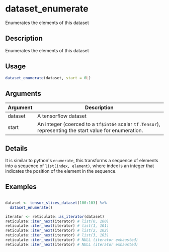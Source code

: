 # dataset_enumerate


Enumerates the elements of this dataset




## Description

Enumerates the elements of this dataset





## Usage
```r
dataset_enumerate(dataset, start = 0L)
```




## Arguments


Argument      |Description
------------- |----------------
dataset | A tensorflow dataset
start | An integer (coerced to a ``tf$int64`` scalar ``tf.Tensor``), representing the start value for enumeration.




## Details

It is similar to python's ``enumerate``, this transforms a sequence of
elements into a sequence of ``list(index, element)``, where index is an integer
that indicates the position of the element in the sequence.






## Examples

```r

dataset <- tensor_slices_dataset(100:103) %>%
  dataset_enumerate()

iterator <- reticulate::as_iterator(dataset)
reticulate::iter_next(iterator) # list(0, 100)
reticulate::iter_next(iterator) # list(1, 101)
reticulate::iter_next(iterator) # list(2, 102)
reticulate::iter_next(iterator) # list(3, 103)
reticulate::iter_next(iterator) # NULL (iterator exhausted)
reticulate::iter_next(iterator) # NULL (iterator exhausted)

```





